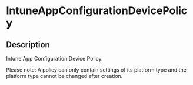 
# IntuneAppConfigurationDevicePolicy

## Description

Intune App Configuration Device Policy.

Please note: A policy can only contain settings of its platform type and the platform type cannot be changed after creation.
